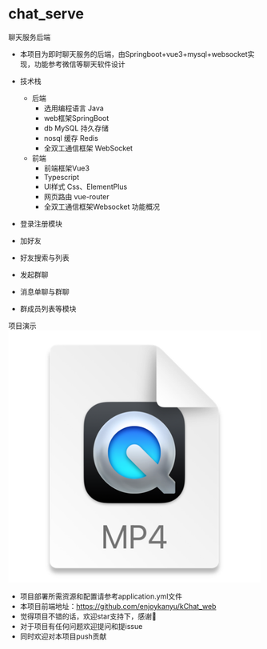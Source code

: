 # chat_serve
聊天服务后端
- 本项目为即时聊天服务的后端，由Springboot+vue3+mysql+websocket实现，功能参考微信等聊天软件设计

- 技术栈 
  - 后端 
    - 选用编程语言 Java
    - web框架SpringBoot
    - db MySQL 持久存储
    - nosql 缓存 Redis
    - 全双工通信框架 WebSocket
  - 前端 
    - 前端框架Vue3
    - Typescript
    - UI样式 Css、ElementPlus
    - 网页路由 vue-router
    - 全双工通信框架Websocket
功能概况
- 登录注册模块
  
- 加好友
  
- 好友搜索与列表
  
- 发起群聊
  
- 消息单聊与群聊
  
- 群成员列表等模块

项目演示
![img.png](img.png)


- 项目部署所需资源和配置请参考application.yml文件
- 本项目前端地址：https://github.com/enjoykanyu/kChat_web
- 觉得项目不错的话，欢迎star支持下，感谢🫰
- 对于项目有任何问题欢迎提问和提issue
- 同时欢迎对本项目push贡献